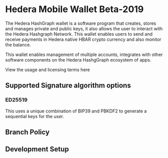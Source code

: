 # Hedera Mobile Wallet Beta-2019

The Hedera HashGraph wallet is a software program that creates, stores and manages private and public keys, it also allows the user to interact with the Hedera Hashgraph Network. This wallet enables users to send and receive payments in Hedera native HBAR crypto currency and also monitor the balance.

This wallet enables management of multiple accounts, integrates with other software components on the Hedera HashgGraph ecosystem of apps.

View the usage and licensing terms here

## Supported Signature algorithm options

### ED25519

This uses a unique combination of BIP39 and PBKDF2 to generate a sequential keys for the user.

## Branch Policy

## Development Setup 
